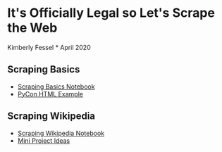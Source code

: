 # It's Officially Legal so Let's Scrape the Web
Kimberly Fessel * April 2020

## Scraping Basics

- [Scraping Basics Notebook](scraping_basics.ipynb)
- [PyCon HTML Example](pycon_info.html)

## Scraping Wikipedia

- [Scraping Wikipedia Notebook](scraping_wiki.ipynb)
- [Mini Project Ideas](mini_project_ideas.md)
